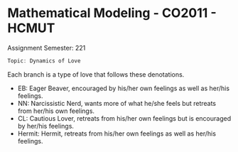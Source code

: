 # Mathematical Modeling - CO2011 - HCMUT
Assignment Semester: 221
```cpp 
Topic: Dynamics of Love
```
Each branch is a type of love that follows these denotations.
* EB: Eager Beaver, encouraged by his/her own feelings as well as her/his feelings.
* NN: Narcissistic Nerd, wants more of what he/she feels but retreats from her/his own feelings.
* CL: Cautious Lover, retreats from his/her own feelings but is encouraged by her/his feelings.
* Hermit: Hermit, retreats from his/her own feelings as well as her/his feelings.
